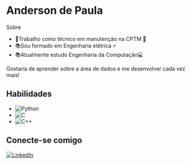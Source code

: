 # Anderson de Paula
Sobre
- 🔧Trabalho como técnico em manutenção na CPTM 🚆
- 📚Sou formado em Engenharia elétrica ⚡
- 📚Atualmente estudo Engenharia da Computação💻

Gostaria de aprender sobre a área de dados e me desenvolver cada vez mais!

## Habilidades
- ![Python](https://img.shields.io/badge/Python-000?style=for-the-badge&logo=python)
- ![C](https://img.shields.io/badge/C-000?style=for-the-badge&logo=c)
- ![C++](https://img.shields.io/badge/C%2B%2B-000?style=for-the-badge&logo=c%2B%2B&logoColor=00599C)


## Conecte-se comigo
[![LinkedIn](https://img.shields.io/badge/LinkedIn-000?style=for-the-badge&logo=linkedin&logoColor=0E76A8)](https://www.linkedin.com/in/anderson-de-paula-876062124/)
